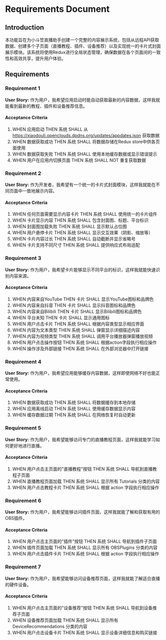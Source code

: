 # Requirements Document

## Introduction

本功能旨在为小斗笠直播助手创建一个完整的内容展示系统，包括从远程API获取数据、创建多个子页面（直播教程、插件、设备推荐）以及实现统一的卡片式封面展示模块。该系统将使用Redux进行全局状态管理，确保数据在各个页面间的一致性和高效共享，提升用户体验。

## Requirements

### Requirement 1

**User Story:** 作为用户，我希望应用启动时能自动获取最新的内容数据，这样我就能看到最新的教程、插件和设备推荐信息。

#### Acceptance Criteria

1. WHEN 应用启动 THEN 系统 SHALL 从 https://xiaodouli.openclouds.dpdns.org/updates/appdates.json 获取数据
2. WHEN 数据获取成功 THEN 系统 SHALL 将数据存储在Redux store中供各页面使用
3. WHEN 数据获取失败 THEN 系统 SHALL 使用本地缓存数据或显示错误提示
4. WHEN 用户在应用内切换页面 THEN 系统 SHALL NOT 重复获取数据

### Requirement 2

**User Story:** 作为开发者，我希望有一个统一的卡片式封面模块，这样我就能在不同页面中一致地展示内容。

#### Acceptance Criteria

1. WHEN 任何页面需要显示内容卡片 THEN 系统 SHALL 使用统一的卡片组件
2. WHEN 卡片显示内容 THEN 系统 SHALL 包含封面图、标题、平台标识
3. WHEN 封面图加载失败 THEN 系统 SHALL 显示默认占位图
4. WHEN 用户悬停卡片 THEN 系统 SHALL 显示交互效果（阴影、缩放等）
5. WHEN 卡片内容过长 THEN 系统 SHALL 自动截断并显示省略号
6. WHEN 卡片支持不同尺寸 THEN 系统 SHALL 提供响应式布局适配

### Requirement 3

**User Story:** 作为用户，我希望卡片能够显示不同平台的标识，这样我就能快速识别内容来源。

#### Acceptance Criteria

1. WHEN 内容来自YouTube THEN 卡片 SHALL 显示YouTube图标和品牌色
2. WHEN 内容来自抖音 THEN 卡片 SHALL 显示抖音图标和品牌色
3. WHEN 内容来自Bilibili THEN 卡片 SHALL 显示Bilibili图标和品牌色
4. WHEN 平台未知 THEN 卡片 SHALL 显示通用图标
5. WHEN 用户点击卡片 THEN 系统 SHALL 根据内容类型显示相应界面
6. WHEN 内容为文本类型 THEN 系统 SHALL 弹窗显示详细描述内容
7. WHEN 内容为视频类型 THEN 系统 SHALL 调用平台播放器弹窗播放视频
8. WHEN 用户点击操作按钮 THEN 系统 SHALL 根据action字段执行相应操作
9. WHEN 操作涉及外部链接 THEN 系统 SHALL 在外部浏览器中打开链接

### Requirement 4

**User Story:** 作为用户，我希望应用能够缓存内容数据，这样即使网络不好也能正常使用。

#### Acceptance Criteria

1. WHEN 数据获取成功 THEN 系统 SHALL 将数据缓存到本地存储
2. WHEN 应用离线启动 THEN 系统 SHALL 使用缓存数据显示内容
3. WHEN 缓存数据过期 THEN 系统 SHALL 在网络恢复时自动更新

### Requirement 5

**User Story:** 作为用户，我希望能够访问专门的直播教程页面，这样我就能学习如何更好地进行直播。

#### Acceptance Criteria

1. WHEN 用户点击主页面的"直播教程"按钮 THEN 系统 SHALL 导航到直播教程子页面
2. WHEN 直播教程页面加载 THEN 系统 SHALL 显示所有 Tutorials 分类的内容
3. WHEN 用户点击教程卡片 THEN 系统 SHALL 根据 action 字段执行相应操作

### Requirement 6

**User Story:** 作为用户，我希望能够访问插件页面，这样我就能了解和获取有用的OBS插件。

#### Acceptance Criteria

1. WHEN 用户点击主页面的"插件"按钮 THEN 系统 SHALL 导航到插件子页面
2. WHEN 插件页面加载 THEN 系统 SHALL 显示所有 OBSPlugins 分类的内容
3. WHEN 用户点击插件卡片 THEN 系统 SHALL 根据 action 字段执行相应操作

### Requirement 7

**User Story:** 作为用户，我希望能够访问设备推荐页面，这样我就能了解适合直播的硬件设备。

#### Acceptance Criteria

1. WHEN 用户点击主页面的"设备推荐"按钮 THEN 系统 SHALL 导航到设备推荐子页面
2. WHEN 设备推荐页面加载 THEN 系统 SHALL 显示所有 DeviceRecommendations 分类的内容
3. WHEN 用户点击设备卡片 THEN 系统 SHALL 显示设备详细信息和购买链接